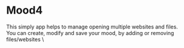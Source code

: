 # Mood4
This simply app helps to manage opening multiple websites and files. \
You can create, modify and save your mood, by adding or removing files/websites \ 
